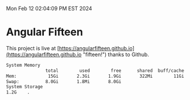 Mon Feb 12 02:04:09 PM EST 2024

# Angular Fifteen


This project is live at [https://angularfifteen.github.io](https://angularfifteen.github.io "fifteen!") thanks to Github.

```bash
System Memory
               total        used        free      shared  buff/cache   available
Mem:            15Gi       2.3Gi       1.9Gi       322Mi        11Gi        12Gi
Swap:          8.0Gi       1.8Mi       8.0Gi
System Storage
1.2G	.
